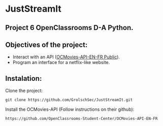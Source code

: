 # JustStreamIt 
## Project 6 OpenClassrooms D-A Python.

## Objectives of the project:  

*  Interact with an API ([OCMovies-API-EN-FR
Public](https://github.com/OpenClassrooms-Student-Center/OCMovies-API-EN-FR)).  
*  Program an interface for a netflix-like website.

## Instalation:  

Clone the project:  
```
git clone https://github.com/GrolschSec/JustStreamIt.git
```
Install the OCMovies-API (Follow instructions on their github):
```
https://github.com/OpenClassrooms-Student-Center/OCMovies-API-EN-FR
```

